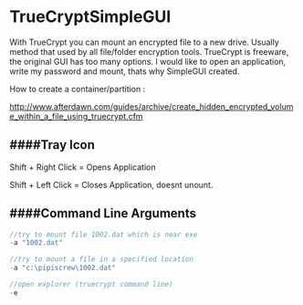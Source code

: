 # TrueCryptSimpleGUI

With TrueCrypt you can mount an encrypted file to a new drive. Usually method that used by all file/folder encryption tools. TrueCrypt is freeware, the original GUI has too many options. I would like to open an application, write my password and mount, thats why SimpleGUI created.


How to create a container/partition :

http://www.afterdawn.com/guides/archive/create_hidden_encrypted_volume_within_a_file_using_truecrypt.cfm


####Tray Icon
---------
Shift + Right Click = Opens Application

Shift + Left Click  = Closes Application, doesnt unount.

####Command Line Arguments
----------------------

```javascript
//try to mount file 1002.dat which is near exe
-a "1002.dat"

//try to mount a file in a specified location
-a "c:\pipiscrew\1002.dat"

//open explorer (truecrypt command line)
-e
```
